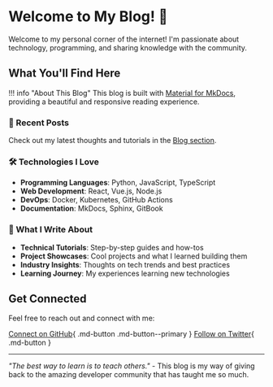 # Welcome to My Blog! 👋

Welcome to my personal corner of the internet! I'm passionate about technology, programming, and sharing knowledge with the community.

## What You'll Find Here

!!! info "About This Blog"
    This blog is built with [Material for MkDocs](https://squidfunk.github.io/mkdocs-material/), providing a beautiful and responsive reading experience.

### 📝 Recent Posts

Check out my latest thoughts and tutorials in the [Blog section](blog/).

### 🛠️ Technologies I Love

- **Programming Languages**: Python, JavaScript, TypeScript
- **Web Development**: React, Vue.js, Node.js
- **DevOps**: Docker, Kubernetes, GitHub Actions
- **Documentation**: MkDocs, Sphinx, GitBook

### 🎯 What I Write About

- **Technical Tutorials**: Step-by-step guides and how-tos
- **Project Showcases**: Cool projects and what I learned building them
- **Industry Insights**: Thoughts on tech trends and best practices
- **Learning Journey**: My experiences learning new technologies

## Get Connected

Feel free to reach out and connect with me:

[Connect on GitHub](https://github.com/your-username){ .md-button .md-button--primary }
[Follow on Twitter](https://twitter.com/your-username){ .md-button }

---

*"The best way to learn is to teach others."* - This blog is my way of giving back to the amazing developer community that has taught me so much.
